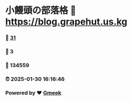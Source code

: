 # 小饅頭の部落格 :link: https://blog.grapehut.us.kg 
### :page_facing_up: [31](https://blog.grapehut.us.kg/tag.html) 
### :speech_balloon: 3 
### :hibiscus: 134559 
### :alarm_clock: 2025-01-30 16:16:46 
### Powered by :heart: [Gmeek](https://github.com/Meekdai/Gmeek)
